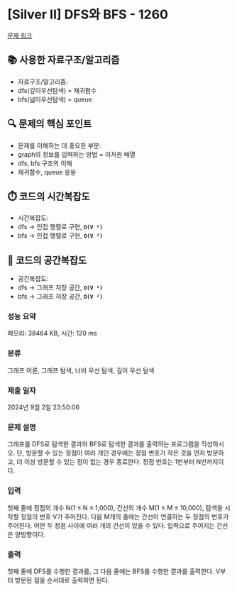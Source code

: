 # [Silver II] DFS와 BFS - 1260 

[문제 링크](https://www.acmicpc.net/problem/1260) 

## 📚 사용한 자료구조/알고리즘

- 자료구조/알고리즘: 
- dfs(깊이우선탐색) = 재귀함수
- bfs(넓이우선탐색) = queue

## 🔍 문제의 핵심 포인트

- 문제를 이해하는 데 중요한 부분:
- graph의 정보를 입력하는 방법 = 이차원 배열
- dfs, bfs 구조의 이해
- 재귀함수, queue 응용

## ⏱️ 코드의 시간복잡도

- 시간복잡도:
- dfs ->  인접 행렬로 구현, **`O(V ²)`**
- bfs -> 인접 행렬로 구현, **`O(V ²)`**

## 🧠 코드의 공간복잡도

- 공간복잡도:
- dfs -> 그래프 저장 공간, **`O(V ²)`**
- bfs -> 그래프 저장 공간, **`O(V ²)`**


### 성능 요약

메모리: 38464 KB, 시간: 120 ms

### 분류

그래프 이론, 그래프 탐색, 너비 우선 탐색, 깊이 우선 탐색

### 제출 일자

2024년 9월 2일 23:50:06

### 문제 설명

<p>그래프를 DFS로 탐색한 결과와 BFS로 탐색한 결과를 출력하는 프로그램을 작성하시오. 단, 방문할 수 있는 정점이 여러 개인 경우에는 정점 번호가 작은 것을 먼저 방문하고, 더 이상 방문할 수 있는 점이 없는 경우 종료한다. 정점 번호는 1번부터 N번까지이다.</p>

### 입력 

 <p>첫째 줄에 정점의 개수 N(1 ≤ N ≤ 1,000), 간선의 개수 M(1 ≤ M ≤ 10,000), 탐색을 시작할 정점의 번호 V가 주어진다. 다음 M개의 줄에는 간선이 연결하는 두 정점의 번호가 주어진다. 어떤 두 정점 사이에 여러 개의 간선이 있을 수 있다. 입력으로 주어지는 간선은 양방향이다.</p>

### 출력 

 <p>첫째 줄에 DFS를 수행한 결과를, 그 다음 줄에는 BFS를 수행한 결과를 출력한다. V부터 방문된 점을 순서대로 출력하면 된다.</p>

